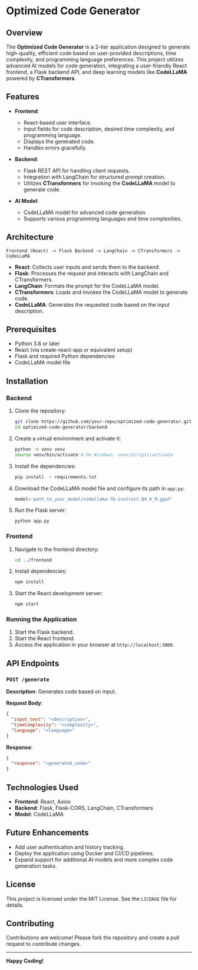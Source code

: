 # Optimized Code Generator

## Overview
The **Optimized Code Generator** is a 2-tier application designed to generate high-quality, efficient code based on user-provided descriptions, time complexity, and programming language preferences. This project utilizes advanced AI models for code generation, integrating a user-friendly React frontend, a Flask backend API, and deep learning models like **CodeLLaMA** powered by **CTransformers**.

## Features
- **Frontend**:
  - React-based user interface.
  - Input fields for code description, desired time complexity, and programming language.
  - Displays the generated code.
  - Handles errors gracefully.

- **Backend**:
  - Flask REST API for handling client requests.
  - Integration with LangChain for structured prompt creation.
  - Utilizes **CTransformers** for invoking the **CodeLLaMA** model to generate code.

- **AI Model**:
  - CodeLLaMA model for advanced code generation.
  - Supports various programming languages and time complexities.

## Architecture
```
Frontend (React) -> Flask Backend -> LangChain -> CTransformers -> CodeLLaMA
```
- **React**: Collects user inputs and sends them to the backend.
- **Flask**: Processes the request and interacts with LangChain and CTransformers.
- **LangChain**: Formats the prompt for the CodeLLaMA model.
- **CTransformers**: Loads and invokes the CodeLLaMA model to generate code.
- **CodeLLaMA**: Generates the requested code based on the input description.

## Prerequisites
- Python 3.8 or later
- React (via create-react-app or equivalent setup)
- Flask and required Python dependencies
- CodeLLaMA model file

## Installation

### Backend
1. Clone the repository:
   ```bash
   git clone https://github.com/your-repo/optimized-code-generator.git
   cd optimized-code-generator/backend
   ```
2. Create a virtual environment and activate it:
   ```bash
   python -m venv venv
   source venv/bin/activate # On Windows: venv\Scripts\activate
   ```
3. Install the dependencies:
   ```bash
   pip install -r requirements.txt
   ```
4. Download the CodeLLaMA model file and configure its path in `app.py`:
   ```python
   model='path_to_your_model/codellama-7b-instruct.Q4_K_M.gguf'
   ```
5. Run the Flask server:
   ```bash
   python app.py
   ```

### Frontend
1. Navigate to the frontend directory:
   ```bash
   cd ../frontend
   ```
2. Install dependencies:
   ```bash
   npm install
   ```
3. Start the React development server:
   ```bash
   npm start
   ```

### Running the Application
1. Start the Flask backend.
2. Start the React frontend.
3. Access the application in your browser at `http://localhost:3000`.

## API Endpoints
### `POST /generate`
**Description**: Generates code based on input.

**Request Body**:
```json
{
  "input_text": "<description>",
  "timeComplexity": "<complexity>",
  "language": "<language>"
}
```

**Response**:
```json
{
  "response": "<generated_code>"
}
```

## Technologies Used
- **Frontend**: React, Axios
- **Backend**: Flask, Flask-CORS, LangChain, CTransformers
- **Model**: CodeLLaMA

## Future Enhancements
- Add user authentication and history tracking.
- Deploy the application using Docker and CI/CD pipelines.
- Expand support for additional AI models and more complex code generation tasks.

## License
This project is licensed under the MIT License. See the `LICENSE` file for details.

## Contributing
Contributions are welcome! Please fork the repository and create a pull request to contribute changes.

---
**Happy Coding!**
